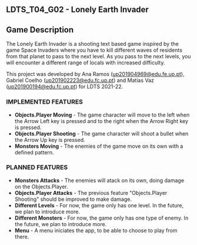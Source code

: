 ## LDTS_T04_G02 - Lonely Earth Invader
  
## Game Description

The Lonely Earth Invader is a shooting text based game inspired by the game Space Invaders where you have to kill different waves of residents from that planet to pass to the next level.
As you pass to the next levels, you will encounter a different range of locals with increased difficulty.

This project was developed by Ana Ramos (up201904969@edu.fe.up.pt), Gabriel Coelho (up201902223@edu.fc.up.pt) and Matias Vaz (up201900194@edu.fc.up.pt) for LDTS 2021-22.

<!---
> Include here one or two paragraphs explaining the main idea of the project, followed by a sentence identifying who the authors are.

**Example**:

In this exciting platform game you can help KangarooBoy save the world, by collecting all the coins throughout ten different levels in which you will […].

This project was developed by *John Doe* (*john.doe*@fe.up.pt) and *Jane Doe* (*jane.doe*@fe.up.pt) for LPOO 2018⁄19.

--->
### IMPLEMENTED FEATURES

- **Objects.Player Moving** - The game character will move to the left when the Arrow Left key is pressed and to the right when the Arrow Right key is pressed.
- **Objects.Player Shooting** - The game character will shoot a bullet when the Arrow Up key is pressed.
- **Monsters Moving** - The enemies of the game move on its own with a defined pattern.

### PLANNED FEATURES

- **Monsters Attacks** - The enemies will atack on its own, doing damage on the Objects.Player.
- **Objects.Player Attacks** - The previous feature "Objects.Player Shooting" should be improved to make damage.
- **Different Levels** - For now, the game only has one level. In the future, we plan to introduce more.
- **Different Monsters** - For now, the game only has one type of enemy. In the future, we plan to introduce more.
- **Menu** - A menu iniciates the app, to be able to choose to play from there. 


